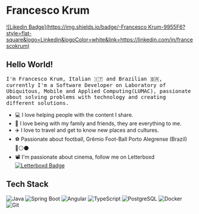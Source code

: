 # Francesco Krum
[![Likedin Badge](https://img.shields.io/badge/-Francesco Krum-9955F6?style=flat-square&logo=Linkedin&logoColor=white&link=https://linkedin.com/in/francescokrum)](https://linkedin.com/in/francescokrum)


## Hello World! 
<samp> I'm Francesco Krum, Italian 🇮🇹 and Brazilian 🇧🇷, currently I'm a Software Developer on Laboratory of Ubiquitous, Mobile and Applied Computing(LUMAC), passionate about solving problems with technology and creating different solutions.

- 💻 I love helping people with the content I share.
- 🏡 I love being with my family and friends, they are everything to me.
- ✈️ I love to travel and get to know new places and cultures.
- ⚽ Passionate about football, Grêmio Foot-Ball Porto Alegrense (Brazil) 🔵⚪️⚫️
- 📽️ I'm passionate about cinema, follow me on Letterboxd [![Letterboxd Badge](https://img.shields.io/badge/Letterboxd-071A2C?style=flat-square&logo=letterboxd&logoColor=white)](https://letterboxd.com/francescokrum/)

## Tech Stack
![Java](https://img.shields.io/badge/Java-ED8B00?style=for-the-badge&logo=java&logoColor=white)
![Spring Boot](https://img.shields.io/badge/Spring%20Boot-6DB33F?style=for-the-badge&logo=spring-boot&logoColor=white)
![Angular](https://img.shields.io/badge/Angular-DD0031?style=for-the-badge&logo=angular&logoColor=white)
![TypeScript](https://img.shields.io/badge/TypeScript-3178C6?style=for-the-badge&logo=typescript&logoColor=white)
![PostgreSQL](https://img.shields.io/badge/PostgreSQL-316192?style=for-the-badge&logo=postgresql&logoColor=white)
![Docker](https://img.shields.io/badge/Docker-2496ED?style=for-the-badge&logo=docker&logoColor=white)
![Git](https://img.shields.io/badge/Git-F05032?style=for-the-badge&logo=git&logoColor=white)
